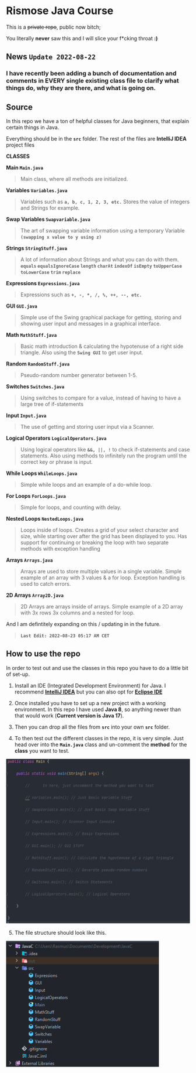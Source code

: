 # Rismose Java Course

This is a ~~private repo~~, public now bitch;

You literally **never** saw this and I will slice your f*cking throat **:)**

## News `Update 2022-08-22`
### **I have recently been adding a bunch of documentation and comments in EVERY single existing class file to clarify what things do, why they are there, and what is going on.**
## Source

In this repo we have a ton of helpful classes for Java beginners, that explain certain things in Java.

Everything should be in the **`src`** folder. The rest of the files are **IntelliJ IDEA** project files

**CLASSES**

 **Main `Main.java`**
> Main class, where all methods are initialized.

**Variables `Variables.java`**
> Variables such as **`a, b, c, 1, 2, 3, etc.`** Stores the value of integers and Strings for example.

**Swap Variables `Swapvariable.java`**
> The art of swapping variable information using a temporary Variable **`(swapping x value to y using z)`**

**Strings `StringStuff.java`**
> A lot of information about Strings and what you can do with them. **`equals` `equalsIgnoreCase` `length` `charAt` `indexOf` `isEmpty` `toUpperCase` `toLowerCase` `trim` `replace`**

 **Expressions `Expressions.java`**
> Expressions such as **`+, -, *, /, %, ++, --, etc.`**

**GUI `GUI.java`**
> Simple use of the Swing graphical package for getting, storing and showing user input and messages in a graphical interface.

**Math `MathStuff.java`**
> Basic math introduction & calculating the hypotenuse of a right side triangle. Also using the **`Swing GUI`** to get user input.

**Random `RandomStuff.java`**
> Pseudo-random number generator between 1-5.

**Switches `Switches.java`**
> Using switches to compare for a value, instead of having to have a large tree of if-statements

**Input `Input.java`**
> The use of getting and storing user input via a Scanner.

**Logical Operators `LogicalOperators.java`**
> Using logical operators like **`&&, ||, !`** to check if-statements and case statements. Also using methods to infinitely run the program until the correct key or phrase is input.

**While Loops `WhileLoops.java`**
> Simple while loops and an example of a do-while loop.

**For Loops `ForLoops.java`**
> Simple for loops, and counting with delay.

**Nested Loops `NestedLoops.java`**
> Loops inside of loops. Creates a grid of your select character and size, while starting over after the grid has been displayed to you. Has support for continuing or breaking the loop with two separate methods with exception handling

**Arrays `Arrays.java`**
> Arrays are used to store multiple values in a single variable. Simple example of an array with 3 values & a for loop. Exception handling is used to catch errors.

**2D Arrays `Array2D.java`**
> 2D Arrays are arrays inside of arrays. Simple example of a 2D array with 3x rows 3x columns and a nested for loop.

And I am defintitely expanding on this / updating in in the future.
>**`Last Edit: 2022-08-23 05:17 AM CET`**

## How to use the repo

In order to test out and use the classes in this repo you have to do a little bit of set-up.

 1. Install an IDE (Integrated Development Environment) for Java. I recommend **[IntelliJ IDEA](https://www.jetbrains.com/idea/)** but you can also opt for **[Eclipse IDE](https://www.eclipse.org/)**

2. Once installed you have to set up a new project with a working environment. In this repo I have used **Java 8**, so anything newer than that would work (**Current version is Java 17**).

3. Then you can drop all the files from **`src`** into your  own **`src`** folder.

4. To then test out the different classes in the repo, it is very simple. Just head over into the **`Main.java`** class and un-comment the **method** for the **class** you want to test.

![Main Class in IntelliJ IDEA](/screenshots/mainclassscreen.png)

5. The file structure should look like this.

![File Structure in IntelliJ IDEA](/screenshots/structurescreen.png)
